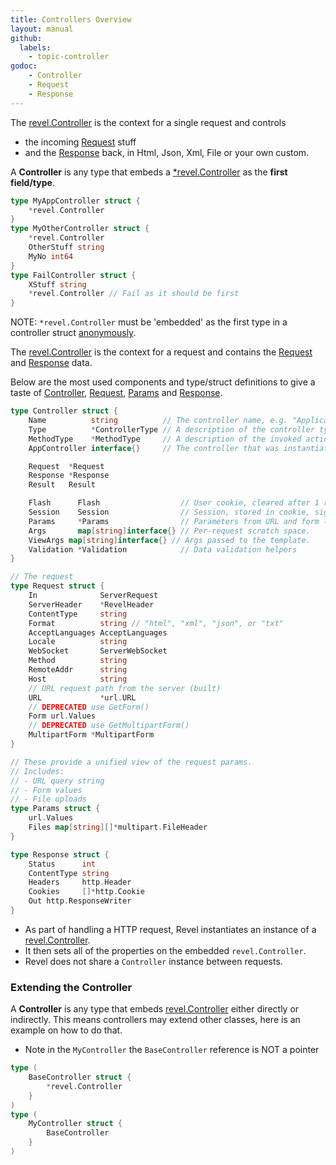 ```yaml
---
title: Controllers Overview
layout: manual
github:
  labels:
    - topic-controller
godoc: 
    - Controller
    - Request
    - Response
---
```


The [revel.Controller](https://godoc.org/github.com/revel/revel#Controller) is the context for 
a single request and controls
- the incoming [Request](https://godoc.org/github.com/revel/revel#Request) stuff
- and the [Response](https://godoc.org/github.com/revel/revel#Response) back, in Html, Json, Xml, File or your own custom.

A **Controller** is any type that embeds a [*revel.Controller](https://godoc.org/github.com/revel/revel#Controller) as the **first field/type**.

```go
type MyAppController struct {
    *revel.Controller
}
type MyOtherController struct {
    *revel.Controller
    OtherStuff string
    MyNo int64
}
type FailController struct {
    XStuff string
    *revel.Controller // Fail as it should be first    
}
```

<div class="alert alert-danger">NOTE: <code>*revel.Controller</code> must be 'embedded' as the first type in 
a controller struct <a href="https://talks.golang.org/2012/10things.slide#2">anonymously</a>.</div>

The [revel.Controller](https://godoc.org/github.com/revel/revel#Controller) is the context for a request and  contains the 
[Request](https://godoc.org/github.com/revel/revel#Request) and [Response](https://godoc.org/github.com/revel/revel#Response) data.

Below are the most used components and type/struct definitions to give a taste of 
[Controller](https://godoc.org/github.com/revel/revel#Controller), 
[Request](https://godoc.org/github.com/revel/revel#Request), 
[Params](https://godoc.org/github.com/revel/revel#Params) 
and [Response](https://godoc.org/github.com/revel/revel#Response).

```go
type Controller struct {
    Name          string          // The controller name, e.g. "Application"
    Type          *ControllerType // A description of the controller type.
    MethodType    *MethodType     // A description of the invoked action type.
    AppController interface{}     // The controller that was instantiated.

    Request  *Request
    Response *Response
    Result   Result

    Flash      Flash                  // User cookie, cleared after 1 request.
    Session    Session                // Session, stored in cookie, signed.
    Params     *Params                // Parameters from URL and form (including multipart).
    Args       map[string]interface{} // Per-request scratch space.
    ViewArgs map[string]interface{} // Args passed to the template.
    Validation *Validation            // Data validation helpers
}
```



```go
// The request 
type Request struct {
	In              ServerRequest
	ServerHeader    *RevelHeader
	ContentType     string
	Format          string // "html", "xml", "json", or "txt"
	AcceptLanguages AcceptLanguages
	Locale          string
	WebSocket       ServerWebSocket
	Method          string
	RemoteAddr      string
	Host            string
	// URL request path from the server (built)
	URL             *url.URL
	// DEPRECATED use GetForm()
	Form url.Values
	// DEPRECATED use GetMultipartForm()
	MultipartForm *MultipartForm
}
```

```go
// These provide a unified view of the request params.
// Includes:
// - URL query string
// - Form values
// - File uploads
type Params struct {
    url.Values
    Files map[string][]*multipart.FileHeader
}
```

```go
type Response struct {
    Status      int
    ContentType string
    Headers     http.Header
    Cookies     []*http.Cookie
    Out http.ResponseWriter
}
```

- As part of handling a HTTP request, Revel instantiates an instance of a 
[revel.Controller](https://godoc.org/github.com/revel/revel#Controller).
- It then sets all of the properties on the embedded `revel.Controller`.
- Revel does not share a `Controller` instance between requests.

### Extending the Controller

A **Controller** is any type that embeds 
[revel.Controller](https://godoc.org/github.com/revel/revel#Controller) either directly or 
indirectly.
This means controllers may extend other classes, here is an example on how to do that. 
- Note in the `MyController` the `BaseController` reference is NOT a pointer

```go
type (
	BaseController struct {
		*revel.Controller
	}
)
type (
	MyController struct {
		BaseController
	}
)
```
